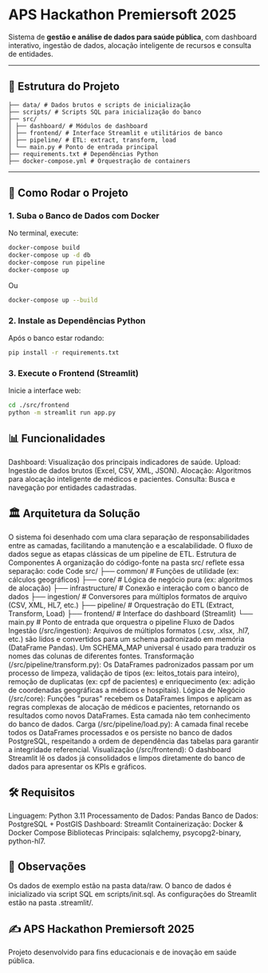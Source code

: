 # APS Hackathon Premiersoft 2025

Sistema de **gestão e análise de dados para saúde pública**, com dashboard interativo, ingestão de dados, alocação inteligente de recursos e consulta de entidades.

---

## 📂 Estrutura do Projeto
```
├── data/ # Dados brutos e scripts de inicialização
├── scripts/ # Scripts SQL para inicialização do banco
├── src/
│ ├── dashboard/ # Módulos de dashboard
│ ├── frontend/ # Interface Streamlit e utilitários de banco
│ ├── pipeline/ # ETL: extract, transform, load
│ └── main.py # Ponto de entrada principal
├── requirements.txt # Dependências Python
├── docker-compose.yml # Orquestração de containers
```

---

## 🚀 Como Rodar o Projeto

### 1. Suba o Banco de Dados com Docker
No terminal, execute:

```bash
docker-compose build
docker-compose up -d db
docker-compose run pipeline
docker-compose up
```
Ou
```bash
docker-compose up --build
````

### 2. Instale as Dependências Python
Após o banco estar rodando:

```bash
pip install -r requirements.txt
```

### 3. Execute o Frontend (Streamlit)

Inicie a interface web:
```bash
cd ./src/frontend
python -m streamlit run app.py
```

## 📊 Funcionalidades

Dashboard: Visualização dos principais indicadores de saúde.
Upload: Ingestão de dados brutos (Excel, CSV, XML, JSON).
Alocação: Algoritmos para alocação inteligente de médicos e pacientes.
Consulta: Busca e navegação por entidades cadastradas.

## 🏛️ Arquitetura da Solução
O sistema foi desenhado com uma clara separação de responsabilidades entre as camadas, facilitando a manutenção e a escalabilidade. O fluxo de dados segue as etapas clássicas de um pipeline de ETL.
Estrutura de Componentes
A organização do código-fonte na pasta src/ reflete essa separação:
code
Code
src/
├── common/             # Funções de utilidade (ex: cálculos geográficos)
├── core/               # Lógica de negócio pura (ex: algoritmos de alocação)
├── infrastructure/     # Conexão e interação com o banco de dados
├── ingestion/          # Conversores para múltiplos formatos de arquivo (CSV, XML, HL7, etc.)
├── pipeline/           # Orquestração do ETL (Extract, Transform, Load)
├── frontend/           # Interface do dashboard (Streamlit)
└── main.py             # Ponto de entrada que orquestra o pipeline
Fluxo de Dados
Ingestão (/src/ingestion): Arquivos de múltiplos formatos (.csv, .xlsx, .hl7, etc.) são lidos e convertidos para um schema padronizado em memória (DataFrame Pandas). Um SCHEMA_MAP universal é usado para traduzir os nomes das colunas de diferentes fontes.
Transformação (/src/pipeline/transform.py): Os DataFrames padronizados passam por um processo de limpeza, validação de tipos (ex: leitos_totais para inteiro), remoção de duplicatas (ex: cpf de pacientes) e enriquecimento (ex: adição de coordenadas geográficas a médicos e hospitais).
Lógica de Negócio (/src/core): Funções "puras" recebem os DataFrames limpos e aplicam as regras complexas de alocação de médicos e pacientes, retornando os resultados como novos DataFrames. Esta camada não tem conhecimento do banco de dados.
Carga (/src/pipeline/load.py): A camada final recebe todos os DataFrames processados e os persiste no banco de dados PostgreSQL, respeitando a ordem de dependência das tabelas para garantir a integridade referencial.
Visualização (/src/frontend): O dashboard Streamlit lê os dados já consolidados e limpos diretamente do banco de dados para apresentar os KPIs e gráficos.

## 🛠️ Requisitos

Linguagem: Python 3.11
Processamento de Dados: Pandas
Banco de Dados: PostgreSQL + PostGIS
Dashboard: Streamlit
Containerização: Docker & Docker Compose
Bibliotecas Principais: sqlalchemy, psycopg2-binary, python-hl7.

## 📌 Observações

Os dados de exemplo estão na pasta data/raw.
O banco de dados é inicializado via script SQL em scripts/init.sql.
As configurações do Streamlit estão na pasta .streamlit/.

## ✍️ APS Hackathon Premiersoft 2025
Projeto desenvolvido para fins educacionais e de inovação em saúde pública.
